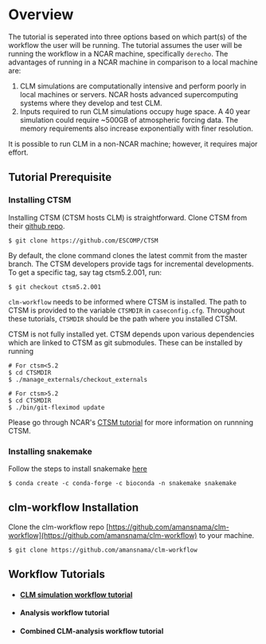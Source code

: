 # Overview

The tutorial is seperated into three options based on which part(s) of the workflow the user will be running. The tutorial assumes the user will be running the workflow in a NCAR machine, specifically `derecho`. The advantages of running in a NCAR machine in comparison to a local machine are:

1. CLM simulations are computationally intensive and perform poorly in local machines or servers. NCAR hosts advanced supercomputing systems where they develop and test CLM.
2. Inputs required to run CLM simulations occupy huge space. A 40 year simulation could require ~500GB of atmospheric forcing data. The memory requirements also increase exponentially with finer resolution.

It is possible to run CLM in a non-NCAR machine; however, it requires major effort.

## Tutorial Prerequisite

### Installing CTSM

Installing CTSM (CTSM hosts CLM) is straightforward. Clone CTSM from their [github repo](https://github.com/ESCOMP/CTSM).
```
$ git clone https://github.com/ESCOMP/CTSM
```
By default, the clone command clones the latest commit from the master branch. The CTSM developers provide tags for incremental developments. To get a specific tag, say tag ctsm5.2.001, run:

```
$ git checkout ctsm5.2.001
```

`clm-workflow` needs to be informed where CTSM is installed. The path to CTSM is provided to the variable `CTSMDIR` in `caseconfig.cfg`. Throughout these tutorials, `CTSMDIR` should be the path where you installed CTSM.

CTSM is not fully installed yet. CTSM depends upon various dependencies which are linked to CTSM as git submodules. These can be installed by running
```
# For ctsm<5.2
$ cd CTSMDIR
$ ./manage_externals/checkout_externals

# For ctsm>5.2
$ cd CTSMDIR
$ ./bin/git-fleximod update
```

Please go through NCAR's [CTSM tutorial](https://github.com/NCAR/CTSM-Tutorial) for more information on runnning CTSM.

### Installing snakemake 

Follow the steps to install snakemake [here](https://snakemake.readthedocs.io/en/stable/getting_started/installation.html.) 

```
$ conda create -c conda-forge -c bioconda -n snakemake snakemake
```

## clm-workflow Installation

Clone the clm-workflow repo [https://github.com/amansnama/clm-workflow](https://github.com/amansnama/clm-workflow) to your machine.

```
$ git clone https://github.com/amansnama/clm-workflow
```

## Workflow Tutorials

- #### [CLM simulation workflow tutorial](clm-sim-tutorial.md)
- #### Analysis workflow tutorial
- #### Combined CLM-analysis workflow tutorial
